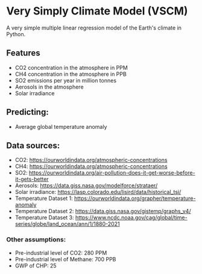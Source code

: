 # Very Simply Climate Model (VSCM)

A very simple multiple linear regression model of the Earth's climate in Python.


## Features

* CO2 concentration in the atmosphere in PPM
* CH4 concentration in the atmosphere in PPB
* SO2 emissions per year in million tonnes
* Aerosols in the atmosphere 
* Solar irradiance


## Predicting:

* Average global temperature anomaly  


## Data sources:

* CO2: https://ourworldindata.org/atmospheric-concentrations
* CH4: https://ourworldindata.org/atmospheric-concentrations
* SO2: https://ourworldindata.org/air-pollution-does-it-get-worse-before-it-gets-better
* Aerosols: https://data.giss.nasa.gov/modelforce/strataer/
* Solar irradiance: https://lasp.colorado.edu/lisird/data/historical_tsi/
* Temperature Dataset 1: https://ourworldindata.org/grapher/temperature-anomaly
* Temperature Dataset 2: https://data.giss.nasa.gov/gistemp/graphs_v4/
* Temperature Dataset 3: https://www.ncdc.noaa.gov/cag/global/time-series/globe/land_ocean/ann/1/1880-2021


### Other assumptions:

* Pre-industrial level of CO2: 280 PPM
* Pre-industrial level of Methane: 700 PPB
* GWP of CHP: 25